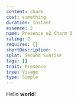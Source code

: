 ```yaml
---
content: charm
cost: something
duration: Instant
essence: 2
name: Presence e2 Charm 3
rating: 2
requires: []
shortDescription: ~
splat: Second Sunrise
tags: []
trait: Presence
tree: Visage
type: Simple
---
```


Hello **world**!
